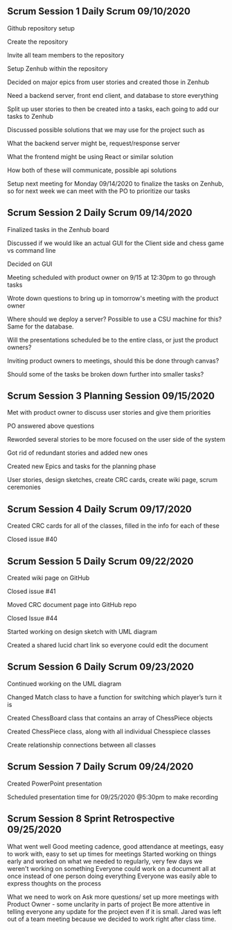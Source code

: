 ## Scrum Session 1 Daily Scrum 09/10/2020

Github repository setup 

Create the repository  

Invite all team members to the repository 

Setup Zenhub within the repository 

 

Decided on major epics from user stories and created those in Zenhub 

Need a backend server, front end client, and database to store everything 

Split up user stories to then be created into a tasks, each going to add our tasks to Zenhub 

 

Discussed possible solutions that we may use for the project such as 

What the backend server might be, request/response server 

What the frontend might be using React or similar solution 

How both of these will communicate, possible api solutions 

 

Setup next meeting for Monday 09/14/2020 to finalize the tasks on Zenhub, so for next week we can meet with the PO to prioritize our tasks 

 

 

## Scrum Session 2 Daily Scrum 09/14/2020

Finalized tasks in the Zenhub board 

Discussed if we would like an actual GUI for the Client side and chess game vs command line 

Decided on GUI 

Meeting scheduled with product owner on 9/15 at 12:30pm to go through tasks 

Wrote down questions to bring up in tomorrow's meeting with the product owner 

Where should we deploy a server? Possible to use a CSU machine for this? Same for the database. 

Will the presentations scheduled be to the entire class, or just the product owners? 

Inviting product owners to meetings, should this be done through canvas? 

Should some of the tasks be broken down further into smaller tasks? 

 

## Scrum Session 3 Planning Session 09/15/2020

Met with product owner to discuss user stories and give them priorities 

PO answered above questions 

Reworded several stories to be more focused on the user side of the system 

Got rid of redundant stories and added new ones  

Created new Epics and tasks for the planning phase  

User stories, design sketches, create CRC cards, create wiki page, scrum ceremonies 

 

## Scrum Session 4 Daily Scrum 09/17/2020

Created CRC cards for all of the classes, filled in the info for each of these 

Closed issue #40 

## Scrum Session 5 Daily Scrum 09/22/2020

Created wiki page on GitHub 

Closed issue #41 

Moved CRC document page into GitHub repo 

Closed Issue #44 

Started working on design sketch with UML diagram 

Created a shared lucid chart link so everyone could edit the document 

 

## Scrum Session 6  Daily Scrum 09/23/2020

Continued working on the UML diagram 

Changed Match class to have a function for switching which player’s turn it is 

Created ChessBoard class that contains an array of ChessPiece objects 

Created ChessPiece class, along with all individual Chesspiece classes 

Create relationship connections between all classes 

 

## Scrum Session 7  Daily Scrum 09/24/2020 

Created PowerPoint presentation 

Scheduled presentation time for 09/25/2020 @5:30pm to make recording 

## Scrum Session 8  Sprint Retrospective 09/25/2020

What went well
Good meeting cadence, good attendance at meetings, easy to work with, easy to set up times for meetings
Started working on things early and worked on what we needed to regularly, very few days we weren't working on something
Everyone could work on a document all at once instead of one person doing everything
Everyone was easily able to express thoughts on the process 

What we need to work on
Ask more questions/ set up more meetings with Product Owner - some unclarity in parts of project
Be more attentive in telling everyone any update for the project even if it is small. Jared was left out of a team meeting because we decided to work right after class time.
